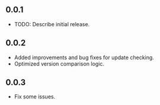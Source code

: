 ## 0.0.1

* TODO: Describe initial release.


## 0.0.2

- Added improvements and bug fixes for update checking.
- Optimized version comparison logic.

## 0.0.3

- Fix some issues.